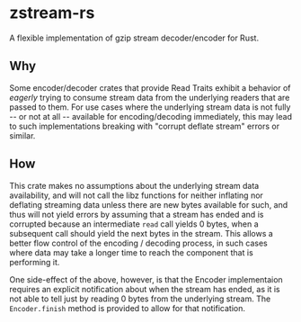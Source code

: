 # zstream-rs
A flexible implementation of gzip stream decoder/encoder for Rust.

## Why

Some encoder/decoder crates that provide Read Traits exhibit a behavior of _eagerly_ trying to consume stream data from the underlying readers that are passed to them.
For use cases where the underlying stream data is not fully -- or not at all -- available for encoding/decoding immediately, this may lead to such implementations breaking with "corrupt deflate stream" errors or similar.

## How

This crate makes no assumptions about the underlying stream data availability, and will not call the libz functions for neither inflating nor deflating streaming data unless there are new bytes available for such, and thus will not yield errors by assuming that a stream has ended and is corrupted because an intermediate `read` call yields 0 bytes, when a subsequent call should yield the next bytes in the stream.
This allows a better flow control of the encoding / decoding process, in such cases where data may take a longer time to reach the component that is performing it.

One side-effect of the above, however, is that the Encoder implementaion requires an explicit notification about when the stream has ended, as it is not able to tell just by reading 0 bytes from the underlying stream.
The `Encoder.finish` method is provided to allow for that notification.
